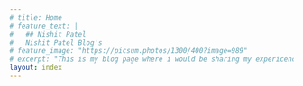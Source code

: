 ```yaml
---
# title: Home
# feature_text: |
#   ## Nishit Patel
#   Nishit Patel Blog's
# feature_image: "https://picsum.photos/1300/400?image=989"
# excerpt: "This is my blog page where i would be sharing my expericence of participation in various programming competitions and new technology i learn"
layout: index
---
```

